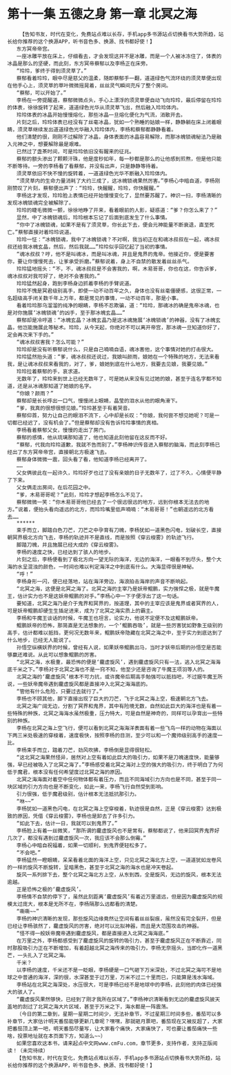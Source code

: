 # 第十一集 五德之身 第一章 北冥之海
        【告知书友，时代在变化，免费站点难以长存，手机app多书源站点切换看书大势所趋，站长给你推荐的这个换源APP，听书音色多、换源、找书都好使！】
       东方冥帝帝宫。
       一座冰雕平放在床上，仔细看去，才会发现这并不是冰雕，而是一个人被冰冻住了，体表的冰晶是那么的坚硬，而此刻，东方冥帝蔡郁以及李杨正在床旁。
       “玲玲，爹终于得到须灵草了。”
       蔡郁看着玲玲，眼中尽是慈父的温柔，随即蔡郁手一翻，道道绿色气流环绕的须灵草便出现在他手心上，须灵草的草叶微微摇晃着，丝丝灵气瞬间充斥了整个房间。
       “蔡郁，可以开始了。”
       李杨在一旁提醒道，蔡郁微微点头，手心上漂浮的须灵草便自动飞向玲玲，最后停留在玲玲的体表，徐徐旋转了起来，道道绿色光华从须灵草飞出，然后融入玲玲体内。
       玲玲体表的冰晶开始慢慢熔化，那些冰晶一旦熔化便化为气流，消散开去。
       片刻之后，玲玲体表已经没有了丝毫冰晶，犹如一个熟睡的姑娘一样，静静躺在床上闭着眼睛，须灵草继续发出道道绿色光华融入玲玲体内，李杨和蔡郁都静静看着。
       他们清楚的很，刚刚不过解除了冰晶，身体表面的冰晶容易解除，而那冰魄锁魂秘法乃是融入元神之中，想要解除最是艰难。
       已然过了盏茶时间，可是玲玲依旧没有醒来的征兆。
       蔡郁的额头渗出了颗颗汗珠，他是度秒如年，每一秒都是那么的让他感到煎熬，但是他只能不断等待。一旁的李杨看了看蔡郁，并没有出声，只是静静等待着。
       须灵草依旧不快不慢的旋转着，一道道绿色光华不断融入玲玲体内。
       “须灵草内的生命力量消耗了大约三成了，这冰魄锁魂果然厉害。”李杨心中暗自道，李杨刚刚赞叹了片刻，蔡郁便出声了：“玲玲，快醒醒，玲玲，你快醒醒。”
       李杨这才发现，玲玲脸上表情已经开始慢慢变化了，显然要苏醒了。神识一扫，李杨清晰的发现冰魄锁魂完全被解除了。
       玲玲的睫毛微微一颤，徐徐地睁了开来，看着眼前的人影，疑惑道：“爹？你怎么来了？”
       显然，中了冰魄锁魂后，玲玲根本忘记了后面到底发生了什么事情。
       “你中了冰魄锁魂，如果不是有了须灵草，你长此下去，便会元神能量不断衰退，直至死亡。”蔡郁直接对着玲玲说道。
       玲玲一怔：“冰魄锁魂，我中了冰魄锁魂？不对啊，我当初正在和魂冰叔叔在一起，魂冰叔叔还给我冰魄玄晶，然后，然后我就……”玲玲似乎回忆起了当初的事情。
       “魂冰叔叔？哼，他不是叫魂冰，而是叫冰魂，并且是鬼界的鬼帝。他接近你，便是要害你，要让你慢慢死去，让爹承受折磨。”蔡郁说着，身上不自禁的散发着丝丝杀气。
       玲玲猛地摇头：“不，不，魂冰叔叔是不会害我的，啊，木易哥哥，你也在这，你告诉爹，魂冰叔叔对我可好了，绝对不会害我的。”
       玲玲猛然起身，跑到李杨身边抓着李杨的手臂说道。
       玲玲不愧是冥君级别高手，即使一动不动百年之久，身体也没有丝毫僵硬感，这很正常，一名超级高手闭关数千年上万年，都是常见的事情，一动不动百年，那是小事。
       看着玲玲那乌溜溜的纯净的眼睛，李杨不忍欺骗，道：“玲玲，那魂冰的确是鬼帝冰魂，也是对你施展‘冰魄锁魂’的凶手，至于那冰魄玄晶……”
       蔡郁却是冷哼道：“冰魄玄晶？冰魄玄晶乃是这冰魂施展‘冰魄锁魂’的神器，没有了冰魄玄晶，他岂能施展此等秘术。玲玲，从今天起，你绝对不可以离开帝宫，那冰魂一旦知道你好了，定会再次来下手的。”
       “魂冰叔叔害我？怎么可能？”
       玲玲却是没有听蔡郁说什么，只是自己喃喃自语，魂冰害他，这个事情对她的打击很大。
       玲玲猛然抬头道：“爹，魂冰叔叔还说过，我娘叫颜雨，娘她在一个特殊的地方，无法来看我，是让魂冰叔叔来看我的，对了，爹，娘她到底在什么地方，我要去见娘，我要见娘。”
       玲玲拉着蔡郁的手，哀求道。
       无数年了，玲玲来到世上已经无数年了，可是她从来没有见过她的娘，甚至于连名字都不知道，还是从冰魂那知道了她娘的名字。
       “你娘？颜雨？”
       蔡郁却是长长呼出一口气，慢慢闭上眼睛，晶莹的泪水从他的眼角滑下。
       “爹，我真的很想很想见娘。”玲玲甚至于有着哭音。
       蔡郁仰首，努力让自己的眼泪不流下，心中却是长叹：“你娘，我何尝不想见她呢？可是一切都已经迟了，没有机会了。”但是蔡郁却没有告诉玲玲事情的真相。
       李杨看着蔡郁父女，慢慢的走出了房门。
       蔡郁的感情，他从琉璃那知道了，他也知道此刻他留在这反而不好。
       “蔡郁，代我向玲玲道歉，我就不告而别了。”李杨神识传音进入蔡郁的脑海，而此刻李杨已经出了东方冥帝帝宫，直接朝北方极速飞去。
       蔡郁身体微微一震，回头看了看，他知道李杨已经离开了。
       ……
       父女俩彼此在一起许久，玲玲好歹也过了没有亲娘的日子无数年了，过了不久，心情便平静了下来。
       父女俩走出房间，在后花园之中。
       “爹，木易哥哥呢？”此刻，玲玲才想起李杨怎么不见了。
       蔡郁微微一笑：“你木易哥哥他已经去了一个很远很远的地方，远到你根本无法去的地方。”说着，便抬头看向遥远的北方，而玲玲嘴里低声喃喃：“木易哥哥！”也朝遥远的北方看去……
       ******
       束手而立，脚踏白色刀芒，刀芒之中孕育有刀魄，李杨犹如一道黑色闪电，划破长空，直接朝冥界极北方向飞去，李杨的轨迹并不是直线，而是按照《穿云梭雾》的轨迹飞行。
       脚踏刀魄，并且施展已经大成的《穿云梭雾》。
       李杨的速度之快，已经达到了骇人的地步。
       片刻之后，李杨便看到了极北方向一望无际的海洋，无边的海洋，一眼看不到尽头，整个大海的水呈混浊的颜色，一时间也难以判定海洋之中到底有什么。大海显得很是神秘。
       “呼！”
       李杨身形一闪，便已经落地，站在海洋旁边，海浪拍击海岸的声音不断响起。
       “北冥之海，这便是北冥之海了。北冥之海的主宰乃是妖帝鲲鹏，实力强悍之极，就是牛魔王，估计实力也不是这妖帝鲲鹏的对手。”李杨心中一下子便浮出了这一句话。
       要知道，北冥之海乃是介于鬼界和冥界的，按道理，其中的主宰应该是鬼界或者冥界的人，可是妖帝鲲鹏却硬生生插足进来，成为了北冥之海实质上的霸主。
       李杨和牛魔王谈话的时候，牛魔王也坦言，论实力，他说不定便不及这鲲鹏妖帝。
       鲲鹏妖帝的恐怖，那简直是无法想象的，一个‘鲲鹏吞吸’，就是一些厉害犹如野象王级别的高手，估计都难以抵挡，更何况无数年来，鲲鹏妖帝隐藏在北冥之海之中，至于实力到底达到了什么地步，已经无人能说了。
       孙悟空纵横妖界的时候，曾经有人说，如果妖帝鲲鹏出马，当时才妖帝后期的孙悟空是否能够赢还难说。从此可以想象鲲鹏的厉害。
       “北冥之海，水极重，最恐怖的便是‘靇虚旋风’，遇到靇虚旋风只有一法，逃入北冥之海海底千米之下。”李杨对于北冥之海也不是一窍不知，他至少还是咨询了牛魔王项羽等人的。
       北冥之海的‘靇虚旋风’根本不可力抗，或许魔帝后期高手勉强可以抵挡吧，不过据牛魔王所说，一些妖帝魔帝遇到靇虚旋风都是直接冲入北冥之海海底的。
       “管他有什么危险，只要过去就行了。”
       李杨也不顾其他，脚下直接出现了巨大的刀芒，飞于北冥之海上空，极速朝北方飞去。
       北冥之海广阔无边，分割了冥界和鬼界，其中有险境无数，自然如此巨大的海洋也是有着一些特殊的种族，北冥之海海水虽然极重，压力特大，可是自然是神奇的，同样可以孕育出一些特别的种族。
       李杨在北冥之海上空飞行，便可以看到北冥之海海洋表面有着一些飞鸟一样的动物在海面以下两三米处极速的穿梭着，速度极快，按照李杨的目测，至少可以和一个魔帅级别高手的速度一比。
       李杨束手而立，踏着刀芒，劲风吹拂，李杨倒是显得很轻松。
       “这北冥之海果然怪异，居然对上空有着如此巨大的吸引力，如果不是刀魄速度快，能量够强，早已经被吸入了北冥之海了。”李杨感受着北冥之海对上空的强大的吸引力，终于明白了为何低于魔君，根本没有任何希望度过北冥之海的原因。
       北冥之海海面对着空中任何物体都有着压力，而且不同海域引力方向也是不同，甚至于同一块区域的引力方向也是不断变化，如此一来，李杨飞行自然受到影响。
       引力很强，低于魔君级别，估计根本无法抵抗那引力。
       “咻~~”
       李杨犹如一道黑色闪电，在北冥之海上空穿梭着，轨迹很是自然，正是《穿云梭雾》达到极致的原因，凭借《穿云梭雾》，李杨也是卸去了许多引力。
       “如此下去，估计一日，我就可以到鬼界了。”
       李杨脸上有着一丝微笑，“那所谓的靇虚旋风也不是常有，蔡郁都说了，他来回冥界鬼界好几次了，都没有遇到过靇虚旋风一次，我应该不会那么倒霉。”
       李杨心中暗自祝福着，如果一切顺利，到鬼界便轻松多了。
       “不会吧。”
       李杨猛然一瞪眼睛，呆呆看着北面的海洋上空，只见北冥之海北方上空，一道道犹如龙卷风的一样的旋风不断旋转，呈暗黑色，甚至于北冥之海的海水也是冲天卷起。
       旋风一系列排下去，整个北冥之海北方上空，从东到西，全是旋风，无边的旋风，根本无法逾越。
       正是恐怖之极的‘靇虚旋风’。
       李杨情不自禁的停下了，虽然此刻距离‘靇虚旋风’有着近万里遥远，但是因为靇虚旋风的规模太过庞大，根本是无所不在，李杨隔那么远都看的清楚。
       “嘶嘶~~”
       李杨的神识清晰的发现，那些旋风边缘竟然让空间有着丝丝裂痕，虽然没有完全裂开，但是已经让李杨骇然了，靇虚旋风的厉害，绝对可以比拟神器，而且是大范围攻击的神器。
       “怪不得一般妖帝魔帝遇到靇虚旋风，都是直接进入北冥之海海底。”
       在万里之外，李杨都感受到了靇虚旋风的旋转的吸引力，甚至于靇虚旋风正在不断靠近，同时那股吸引力正在不断增加，有着超越北冥之海传来的吸引力，李杨无奈摇头，当即化作一道黑芒，一头扎入了北冥之海。
       千米？
       以李杨的速度，千米还不是一眨眼，李杨硬是一口气砸下万米深处，不过北冥之海可不是地球之中普通的海洋，深的很，水深甚至于过万里，万米不过二十里而已，只能算是浅水海域。
       李杨站在北冥之海深处，水压很大，可是李杨已经不是地球中的李杨，此刻他的肉体已经强大的骇人了。
       “靇虚旋风果然够快，已经到了刚才我所在区域了。”李杨神识清晰看到无边的靇虚旋风披天盖地的刮过了北冥之海大片区域，甚至于万米之下，海水都是一阵震荡。
       （今日的第二章到，星期一星期二时间少，无法补章节，不过星期三时间多些，番茄可以多补章节，大家估计明天番茄能够更新几章呢？嘿嘿，那就砸月票吧，番茄现在又被反超了，大家把番茄顶上第一吧，明天番茄尽量写，让大家看个痛快，大家痛快了，可也要让番茄痛快一些啥，投票地址就在本页面下方，知道么~~）
       如果您喜欢这本书，请来起点中文网www.cmFu.com，章节更多，支持作者，支持正版阅读！（未完待续）
       【告知书友，时代在变化，免费站点难以长存，手机app多书源站点切换看书大势所趋，站长给你推荐的这个换源APP，听书音色多、换源、找书都好使！】